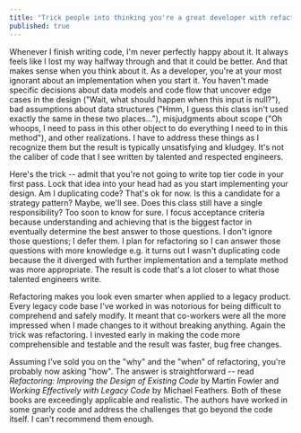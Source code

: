```yaml
---
title: "Trick people into thinking you're a great developer with refactoring"
published: true
---
```


Whenever I finish writing code, I'm never perfectly happy about it. It always feels like I lost my way halfway through and that it could be better. And that makes sense when you think about it. As a developer, you're at your most ignorant about an implementation when you start it. You haven't made specific decisions about data models and code flow that uncover edge cases in the design ("Wait, what should happen when this input is null?"), bad assumptions about data structures ("Hmm, I guess this class isn't used exactly the same in these two places..."), misjudgments about scope ("Oh whoops, I need to pass in this other object to do everything I need to in this method"), and other realizations. I have to address these things as I recognize them but the result is typically unsatisfying and kludgey. It's not the caliber of code that I see written by talented and respected engineers.  

Here's the trick -- admit that you're not going to write top tier code in your first pass. Lock that idea into your head had as you start implementing your design. Am I duplicating code? That's ok for now. Is this a candidate for a strategy pattern? Maybe, we'll see. Does this class still have a single responsibility? Too soon to know for sure. I focus acceptance criteria because understanding and achieving that is the biggest factor in eventually determine the best answer to those questions. I don't ignore those questions; I defer them. I plan for refactoring so I can answer those questions with more  knowledge e.g. it turns out I wasn't duplicating code because the it diverged with further implementation and a template method was more appropriate. The result is code that's a lot closer to what those talented engineers write.

Refactoring makes you look even smarter when applied to a legacy product. Every legacy code base I've worked in was notorious for being difficult to comprehend and safely modify. It meant that co-workers were all the more impressed when I made changes to it without breaking anything. Again the trick was refactoring. I invested early in making the code more comprehensible and testable and the result was faster, bug free changes.

Assuming I've sold you on the "why" and the "when" of refactoring, you're probably now asking "how". The answer is straightforward -- read _Refactoring: Improving the Design of Existing Code_ by Martin Fowler and _Working Effectively with Legacy Code_ by Michael Feathers. Both of these books are exceedingly applicable and realistic. The authors have worked in some gnarly code and address the challenges that go beyond the code itself. I can't recommend them enough.